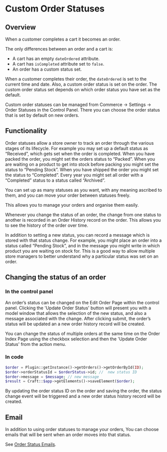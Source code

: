 # Custom Order Statuses

## Overview

When a customer completes a cart it becomes an order.

The only differences between an order and a cart is:

- A cart has an empty `dateOrdered` attribute.
- A cart has `isCompleted` attribute set to `false`.
- An order has a custom status set.

When a customer completes their order, the `dateOrdered` is set to the current time and date. Also, a custom order status is set on the order. The custom order status set depends on which order status you have set as the default.

Custom order statuses can be managed from Commerce → Settings → Order Statuses in the Control Panel. There you can choose the order status that is set by default on new orders.

## Functionality

Order statuses allow a store owner to track an order through the various stages of its lifecycle. For example you may set up a default status as “Received”, which gets set when the order is completed. When you have packed the order, you might set the orders status to “Packed”. When you are waiting on a product to get into stock before packing you might set the status to “Pending Stock”. When you have shipped the order you might set the status to “Completed”. Every year you might set all order with a “Completed” status to a status called “Archived”.

You can set up as many statuses as you want, with any meaning ascribed to them, and you can move your order between statuses freely.

This allows you to manage your orders and organise them easily.

Whenever you change the status of an order, the change from one status to another is recorded in an Order History record on the order. This allows you to see the history of the order over time.

In addition to setting a new status, you can record a message which is stored with that status change. For example, you might place an order into a status called “Pending Stock”, and in the message you might write in which product you are waiting on stock for. This is a good way to allow multiple store managers to better understand why a particular status was set on an order.

## Changing the status of an order

### In the control panel

An order’s status can be changed on the Edit Order Page within the control panel. Clicking the 'Update Order Status' button will present you with a model window that allows the selection of the new status, and also a message associated with the change. After clicking submit, the order’s status will be updated an a new order history record will be created.

You can change the status of multiple orders at the same time on the Order Index Page using the checkbox selection and then the 'Update Order Status' from the action menu.

### In code

```php
$order = Plugin::getInstance()->getOrders()->getOrderById(ID);
$order->orderStatusId = $orderStatus->id; //  new status ID
$order->message = $message; // new message
$result = Craft::$app->getElements()->saveElement($order);
```

By updating the order status ID on the order and saving the order, the status change event will be triggered and a new order status history record will be created.

## Email

In addition to using order statuses to manage your orders, You can choose emails that will be sent when an order moves into that status.

See [Order Status Emails](order-status-emails.md).
